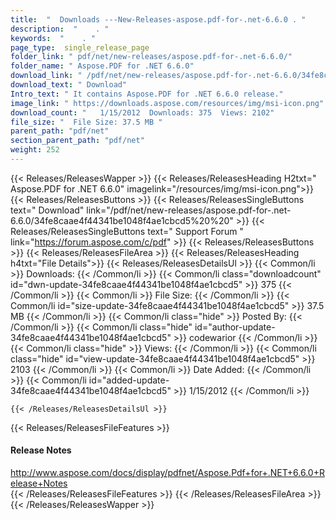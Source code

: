 ```yaml
---
title:  "  Downloads ---New-Releases-aspose.pdf-for-.net-6.6.0 . " 
description:  "    . " 
keywords:  "    . " 
page_type:  single_release_page
folder_link: " pdf/net/new-releases/aspose.pdf-for-.net-6.6.0/"
folder_name: " Aspose.PDF for .NET 6.6.0"
download_link: " /pdf/net/new-releases/aspose.pdf-for-.net-6.6.0/34fe8caae4f44341be1048f4ae1cbcd5"
download_text: " Download"
Intro_text: " It contains Aspose.PDF for .NET 6.6.0 release."
image_link: " https://downloads.aspose.com/resources/img/msi-icon.png"
download_count: "   1/15/2012  Downloads: 375  Views: 2102"
file_size: "  File Size: 37.5 MB "
parent_path: "pdf/net"
section_parent_path: "pdf/net"
weight: 252 
---
```


{{< Releases/ReleasesWapper >}}
  {{< Releases/ReleasesHeading H2txt=" Aspose.PDF for .NET 6.6.0" imagelink="/resources/img/msi-icon.png">}}
  {{< Releases/ReleasesButtons >}}
    {{< Releases/ReleasesSingleButtons text=" Download" link="/pdf/net/new-releases/aspose.pdf-for-.net-6.6.0/34fe8caae4f44341be1048f4ae1cbcd5%20%20" >}}
    {{< Releases/ReleasesSingleButtons text=" Support Forum " link="https://forum.aspose.com/c/pdf" >}}
  {{< Releases/ReleasesButtons >}}
  {{< Releases/ReleasesFileArea >}}
    {{< Releases/ReleasesHeading h4txt="File Details">}}
    {{< Releases/ReleasesDetailsUl >}}
            {{< Common/li  >}} Downloads: {{< /Common/li >}} 
      {{< Common/li class="downloadcount" id="dwn-update-34fe8caae4f44341be1048f4ae1cbcd5" >}} 375 {{< /Common/li >}} 
      {{< Common/li  >}} File Size: {{< /Common/li >}} 
      {{< Common/li id="size-update-34fe8caae4f44341be1048f4ae1cbcd5" >}} 37.5 MB {{< /Common/li >}} 
      {{< Common/li  class="hide" >}} Posted By: {{< /Common/li >}} 
      {{< Common/li class="hide" id="author-update-34fe8caae4f44341be1048f4ae1cbcd5" >}} codewarior {{< /Common/li >}} 
      {{< Common/li class="hide"  >}} Views: {{< /Common/li >}} 
      {{< Common/li class="hide" id="view-update-34fe8caae4f44341be1048f4ae1cbcd5" >}} 2103 {{< /Common/li >}} 
      {{< Common/li  >}} Date Added: {{< /Common/li >}} 
      {{< Common/li id="added-update-34fe8caae4f44341be1048f4ae1cbcd5" >}} 1/15/2012 {{< /Common/li >}} 

    {{< /Releases/ReleasesDetailsUl >}}

  {{< Releases/ReleasesFileFeatures >}}
      <h4>Release Notes</h4><div><a href="http://www.aspose.com/docs/display/pdfnet/Aspose.Pdf+for+.NET+6.6.0+Release+Notes">http://www.aspose.com/docs/display/pdfnet/Aspose.Pdf+for+.NET+6.6.0+Release+Notes</a></div>
  {{< /Releases/ReleasesFileFeatures >}}
 {{< /Releases/ReleasesFileArea >}}
{{< /Releases/ReleasesWapper >}}


